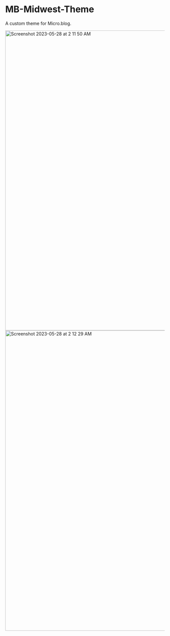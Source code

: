 # MB-Midwest-Theme
A custom theme for Micro.blog.

<img width="947" alt="Screenshot 2023-05-28 at 2 11 50 AM" src="https://github.com/jamesmanes/MB-Midwest-Theme/assets/7748434/a8f47eb6-5b85-4561-bb3d-b5add1b929ab">

<img width="948" alt="Screenshot 2023-05-28 at 2 12 29 AM" src="https://github.com/jamesmanes/MB-Midwest-Theme/assets/7748434/dcf61601-89ba-45fb-983c-285afc16be0d">


